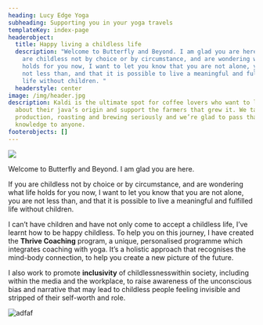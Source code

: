 ```yaml
---
heading: Lucy Edge Yoga
subheading: Supporting you in your yoga travels
templateKey: index-page
headerobject:
  title: Happy living a childless life
  description: "Welcome to Butterfly and Beyond. I am glad you are here.  If you
    are childless not by choice or by circumstance, and are wondering what life
    holds for you now, I want to let you know that you are not alone, you are
    not less than, and that it is possible to live a meaningful and fulfilled
    life without children. "
  headerstyle: center
image: /img/header.jpg
description: Kaldi is the ultimate spot for coffee lovers who want to learn
  about their java’s origin and support the farmers that grew it. We take coffee
  production, roasting and brewing seriously and we’re glad to pass that
  knowledge to anyone.
footerobjects: []
---
```

![](/img/home0.png)

Welcome to Butterfly and Beyond. I am glad you are here.

If you are childless not by choice or by circumstance, and are wondering what life holds for you now, I want to let you know that you are not alone, you are not less than, and that it is possible to live a meaningful and fulfilled life without children.

I can’t have children and have not only come to accept a childless life, I’ve learnt how to be happy childless. To help you on this journey, I have created the **Thrive Coaching** program, a unique, personalised programme which integrates coaching with yoga. It’s a holistic approach that recognises the mind-body connection, to help you create a new picture of the future.

I also work to promote **inclusivity** of childlessnesswithin society, including within the media and the workplace, to raise awareness of the unconscious bias and narrative that may lead to childless people feeling invisible and stripped of their self-worth and role.

![adfaf](/img/signed.png "asdfsfd")